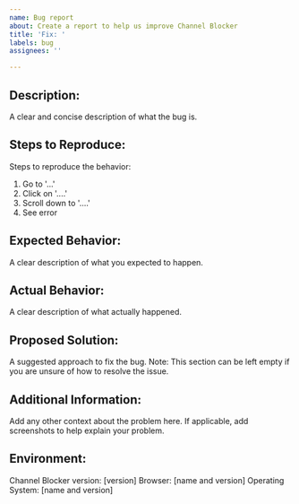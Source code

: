 ```yaml
---
name: Bug report
about: Create a report to help us improve Channel Blocker
title: 'Fix: '
labels: bug
assignees: ''

---
```


## Description:
A clear and concise description of what the bug is.

## Steps to Reproduce:
Steps to reproduce the behavior:
1. Go to '...'
2. Click on '....'
3. Scroll down to '....'
4. See error

## Expected Behavior:
A clear description of what you expected to happen.

## Actual Behavior:
A clear description of what actually happened.

## Proposed Solution:
A suggested approach to fix the bug.
Note: This section can be left empty if you are unsure of how to resolve the issue.

## Additional Information:
Add any other context about the problem here.
If applicable, add screenshots to help explain your problem.

## Environment:
Channel Blocker version: [version]
Browser: [name and version]
Operating System: [name and version]
